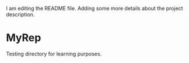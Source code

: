 I am editing the README file. Adding some more details about the project description.
# MyRep
Testing directory for learning purposes.
